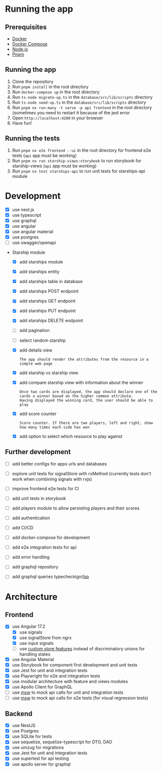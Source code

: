 # Running the app
## Prerequisites
- [Docker](https://www.docker.com/)
- [Docker Compose](https://docs.docker.com/compose/)
- [Node.js](https://nodejs.org/en/)
- [Pnpm](https://pnpm.io/)
## Running the app
1. Clone the repository
2. Run `pnpm install` in the root directory
3. Run `docker-compose up` in the root directory
4. Run `ts-node migrate-up.ts` in the `database/src/lib/scripts` directory
5. Run `ts-node seed-up.ts` in the `database/src/lib/scripts` directory
6. Run `pnpm nx run-many -t serve -p api frontend` in the root directory (sometimes you need to restart it because of the jest error
7. Open `http://localhost:4200` in your browser
8. Have fun!

## Running the tests
1. Run `pnpm nx e2e frontend --ui` in the root directory for frontend e2e tests (`api` app must be working)
2. Run `pnpm nx run starship-views:storybook` to run storybook for starship-views (`api` app must be working)
3. Run `pnpm nx test starships-api` to run unit tests for starships-api module

# Development
- [x] use next.js
- [x] use typescript
- [x] use graphql
- [x] use angular
- [x] use angular material
- [x] use postgres
- [ ] use swagger/openapi
- Starship module
  - [x] add starships module
  - [x] add starships entity
  - [x] add starships table in database
  - [x] add starships POST endpoint
  - [x] add starships GET endpoint
  - [x] add starships PUT endpoint
  - [x] add starships DELETE endpoint
  - [ ] add pagination
  - [ ] select random starship
  - [x] add details view

        The app should render the attributes from the resource in a simple web page
  - [x] add starship vs starship view
  - [x] add compare starship view with information about the winner
      
        Once two cards are displayed, the app should declare one of the cards a winner based on the higher common attribute.
        Having displayed the winning card, the user should be able to play
  - [x] add score counter
        
        Score counter. If there are two players, left and right, show how many times each side has won
  - [x] add option to select which resource to play against
  
## Further development
- [ ] add better configs for apps urls and databases
- [ ] explore unit tests for signalStore with rxMethod (currently tests don't work when combining signals with rxjs)
- [ ] improve frontend e2e tests for CI
- [ ] add unit tests in storybook
- [ ] add players module to allow persisting players and their scores
- [ ] add authentication
- [ ] add CI/CD
- [ ] add docker-compose for development
- [ ] add e2e integration tests for api
- [ ] add error handling
- [ ] add graphql repository
- [ ] add graphql queries typecheckign/[lsp](https://github.com/0no-co/gql.tada)


# Architecture
## Frontend
- [x] use Angular 17.2
  - [x] use signals
  - [x] use signalStore from ngrx
  - [x] use input signals
  - [ ] use [custom store features](https://ngrx.io/guide/signals/signal-store/custom-store-features#example-1-tracking-request-status) instead of discriminatory unions for handling states
- [x] use Angular Material
- [x] use Storybook for component first development and unit tests
- [x] use Jest for unit and integration tests
- [x] use Playwright for e2e and integration tests
- [x] use modular architecture with feature and views modules
- [x] use Apollo Client for GraphQL
- [ ] use [msw](https://mswjs.io/) to mock api calls for unit and integration tests
- [ ] use [msw](https://mswjs.io/) to mock api calls for e2e tests (for visual regression tests)

## Backend
- [x] use NestJS
- [x] use Postgres
- [x] use SQLite for tests
- [x] use sequelize, sequelize-typescript for DTO, DAO
- [x] use umzug for migrations
- [x] use Jest for unit and integration tests
- [x] use supertest for api testing
- [x] use apollo server for graphql
